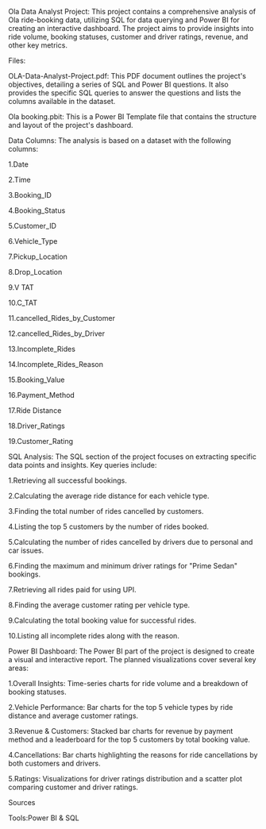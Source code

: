   Ola Data Analyst Project:
This project contains a comprehensive analysis of Ola ride-booking data, utilizing SQL for data querying and Power BI for creating an interactive dashboard. The project aims to provide insights into ride volume, booking statuses, customer and driver ratings, revenue, and other key metrics.

Files:

OLA-Data-Analyst-Project.pdf: This PDF document outlines the project's objectives, detailing a series of SQL and Power BI questions. It also provides the specific SQL queries to answer the questions and lists the columns available in the dataset.






Ola booking.pbit: This is a Power BI Template file that  contains the structure and layout of the project's dashboard.

Data Columns:
The analysis is based on a dataset with the following columns:



1.Date 


2.Time 


3.Booking_ID 


4.Booking_Status 


5.Customer_ID 


6.Vehicle_Type 


7.Pickup_Location 


8.Drop_Location 


9.V TAT 


10.C_TAT 


11.cancelled_Rides_by_Customer 


12.cancelled_Rides_by_Driver 


13.Incomplete_Rides 


14.Incomplete_Rides_Reason 


15.Booking_Value 


16.Payment_Method 


17.Ride Distance 


18.Driver_Ratings 


19.Customer_Rating 

SQL Analysis:
The SQL section of the project focuses on extracting specific data points and insights. Key queries include:

1.Retrieving all successful bookings.

2.Calculating the average ride distance for each vehicle type.

3.Finding the total number of rides cancelled by customers.

4.Listing the top 5 customers by the number of rides booked.

5.Calculating the number of rides cancelled by drivers due to personal and car issues.

6.Finding the maximum and minimum driver ratings for "Prime Sedan" bookings.

7.Retrieving all rides paid for using UPI.

8.Finding the average customer rating per vehicle type.

9.Calculating the total booking value for successful rides.

10.Listing all incomplete rides along with the reason.

Power BI Dashboard:
The Power BI part of the project is designed to create a visual and interactive report. The planned visualizations cover several key areas:


1.Overall Insights: Time-series charts for ride volume and a breakdown of booking statuses.



2.Vehicle Performance: Bar charts for the top 5 vehicle types by ride distance and average customer ratings.



3.Revenue & Customers: Stacked bar charts for revenue by payment method and a leaderboard for the top 5 customers by total booking value.


4.Cancellations: Bar charts highlighting the reasons for ride cancellations by both customers and drivers.



5.Ratings: Visualizations for driver ratings distribution and a scatter plot comparing customer and driver ratings.



Sources

Tools:Power BI & SQL

